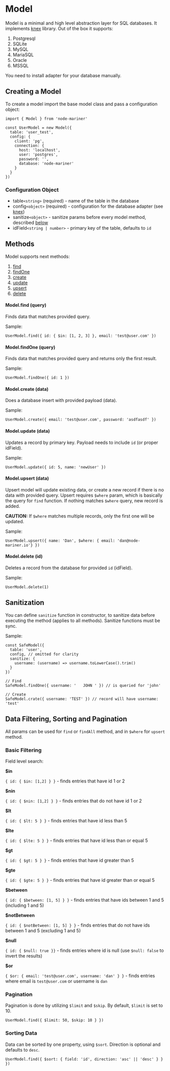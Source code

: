# Model

Model is a minimal and high level abstraction layer for SQL databases. It implements [knex](https://knexjs.org) library. Out of the box it supports:

1. Postgresql 
2. SQLite 
3. MySQL
4. MariaSQL
5. Oracle
6. MSSQL

You need to install adapter for your database manually.

## Creating a Model

To create a model import the base model class and pass a configuration object:

```text
import { Model } from 'node-mariner'

const UserModel = new Model({
  table: 'user_test',
  config: {
    client: 'pg',
    connection: {
      host: 'localhost',
      user: 'postgres',
      password: '',
      database: 'node-mariner'
    }
  }
})
```

### Configuration Object

* table`<string>` \(required\) - name of the table in the database
* config`<object>` \(required\) - configuration for the database adapter \(see [knex](https://knexjs.org/#Installation-client)\)
* sanitize`<object>` - sanitize params before every model method, described [below](model.md#sanitization)
* idField`<string | number>` - primary key of the table, defaults to `id`

## Methods

Model supports next methods:

1. [find](model.md#model-find-query)
2. [findOne](model.md#model-findone-query)
3. [create](model.md#model-create-query)
4. [update](model.md#model-update-query)
5. [upsert](model.md#model-upsert-query)
6. [delete](model.md#model-delete-query)

#### Model.find \(query\)

Finds data that matches provided query.

Sample:

```text
UserModel.find({ id: { $in: [1, 2, 3] }, email: 'test@user.com' })
```

#### Model.findOne \(query\)

Finds data that matches provided query and returns only the first result.

Sample:

```text
UserModel.findOne({ id: 1 })
```

#### Model.create \(data\)

Does a database insert with provided payload \(data\).

Sample:

```text
UserModel.create({ email: 'test@user.com', password: 'asdfasdf' })
```

#### Model.update \(data\)

Updates a record by primary key. Payload needs to include `id` \(or proper idField\).

Sample:

```text
UserModel.update({ id: 5, name: 'newUser' })
```

#### Model.upsert \(data\)

Upsert model will update existing data, or create a new record if there is no data with provided query. Upsert requires `$where` param, which is basically the query for `find` function. If nothing matches `$where` query, new record is added.

**CAUTION:** If `$where` matches multiple records, only the first one will be updated.

Sample:

```text
UserModel.upsert({ name: 'Dan', $where: { email: 'dan@node-mariner.io'} })
```

#### Model.delete \(id\)

Deletes a record from the database for provided `id` \(idField\).

Sample:

```text
UserModel.delete(1)
```

## Sanitization

You can define `sanitize` function in constructor, to sanitize data before executing the method \(applies to all methods\). Sanitize functions must be sync.

Sample:

```text
const SafeModel({
  table: 'user',
  config, // omitted for clarity
  sanitize: {
    username: (username) => username.toLowerCase().trim()
  }
})

// Find
SafeModel.findOne({ username: '   JOHN ' }) // is queried for 'john'

// Create
SafeModel.crate({ username: 'TEST' }) // record will have username: 'test'
```

## Data Filtering, Sorting and Pagination

All params can be used for `find` or `findAll` method, and in `$where` for `upsert` method.

### Basic Filtering

Field level search:

**$in**

`{ id: { $in: [1,2] } }` - finds entries that have id 1 or 2

**$nin**

`{ id: { $nin: [1,2] } }` - finds entries that do not have id 1 or 2

**$lt**

`{ id: { $lt: 5 } }` - finds entries that have id less than 5

**$lte**

`{ id: { $lte: 5 } }` - finds entries that have id less than or equal 5

**$gt**

`{ id: { $gt: 5 } }` - finds entries that have id greater than 5

**$gte**

`{ id: { $gte: 5 } }` - finds entries that have id greater than or equal 5

**$between**

`{ id: { $between: [1, 5] } }` - finds entries that have ids between 1 and 5 \(including 1 and 5\)

**$notBetween**

`{ id: { $notBetween: [1, 5] } }` - finds entries that do not have ids between 1 and 5 \(excluding 1 and 5\)

**$null**

`{ id: { $null: true }}` - finds entries where id is null \(use `$null: false` to invert the results\)

**$or**

`{ $or: { email: 'test@user.com', username: 'dan' } }` - finds entries where email is `test@user.com` or username is `dan`

### Pagination

Pagination is done by utilizing `$limit` and `$skip`. By default, `$limit` is set to 10.

```text
UserModel.find({ $limit: 50, $skip: 10 } })
```

### Sorting Data

Data can be sorted by one property, using `$sort`. Direction is optional and defaults to `desc`.

```text
UserModel.find({ $sort: { field: 'id', direction: 'asc' || 'desc' } } })
```

